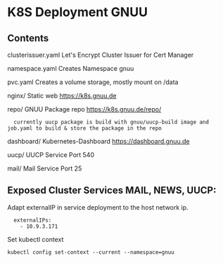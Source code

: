K8S Deployment GNUU
===================

Contents
--------


clusterissuer.yaml Let's Encrypt Cluster Issuer for Cert Manager

namespace.yaml Creates Namespace gnuu

pvc.yaml Creates a volume storage, mostly mount on /data


nginx/ Static web https://k8s.gnuu.de

repo/ GNUU Package repo https://k8s.gnuu.de/repo/ 

      currently uucp package is build with gnuu/uucp-build image and job.yaml to build & store the package in the repo

dashboard/ Kubernetes-Dashboard https://dashboard.gnuu.de

uucp/ UUCP Service Port 540

mail/ Mail Service Port 25


Exposed Cluster Services MAIL, NEWS, UUCP:
------------------------------------------

Adapt externalIP in service deployment to the host network ip. 

```
  externalIPs:
    - 10.9.3.171
```

Set kubectl context

```
kubectl config set-context --current --namespace=gnuu
```

